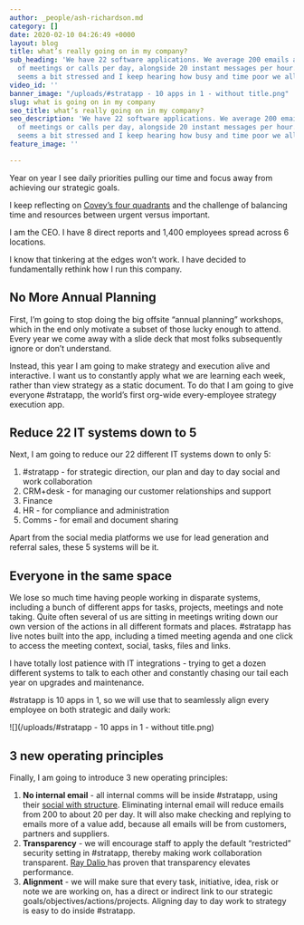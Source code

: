```yaml
---
author: _people/ash-richardson.md
category: []
date: 2020-02-10 04:26:49 +0000
layout: blog
title: what’s really going on in my company?
sub_heading: 'We have 22 software applications. We average 200 emails and 5 hours
  of meetings or calls per day, alongside 20 instant messages per hour.  Everyone
  seems a bit stressed and I keep hearing how busy and time poor we all are. '
video_id: ''
banner_image: "/uploads/#stratapp - 10 apps in 1 - without title.png"
slug: what is going on in my company
seo_title: what’s really going on in my company?
seo_description: 'We have 22 software applications. We average 200 emails and 5 hours
  of meetings or calls per day, alongside 20 instant messages per hour.  Everyone
  seems a bit stressed and I keep hearing how busy and time poor we all are. '
feature_image: ''

---
```

Year on year I see daily priorities pulling our time and focus away from achieving our strategic goals. 

I keep reflecting on [Covey’s four quadrants](https://en.wikipedia.org/wiki/The_7_Habits_of_Highly_Effective_People "The 7 Habits of Highly Effective People") and the challenge of balancing time and resources between urgent versus important.

I am the CEO. I have 8 direct reports and 1,400 employees spread across 6 locations.

I know that tinkering at the edges won’t work. I have decided to fundamentally rethink how I run this company.

## No More Annual Planning

First, I’m going to stop doing the big offsite “annual planning” workshops, which in the end only motivate a subset of those lucky enough to attend. Every year we come away with a slide deck that most folks subsequently ignore or don’t understand.

Instead, this year I am going to make strategy and execution alive and interactive. I want us to constantly apply what we are learning each week, rather than view strategy as a static document. To do that I am going to give everyone #stratapp, the world’s first org-wide every-employee strategy execution app.

## Reduce 22 IT systems down to 5

Next, I am going to reduce our 22 different IT systems down to only 5:

1. #stratapp - for strategic direction, our plan and day to day social and work collaboration
2. CRM+desk - for managing our customer relationships and support
3. Finance
4. HR - for compliance and administration
5. Comms - for email and document sharing

Apart from the social media platforms we use for lead generation and referral sales, these 5 systems will be it.

## Everyone in the same space

We lose so much time having people working in disparate systems, including a bunch of different apps for tasks, projects, meetings and note taking. Quite often several of us are sitting in meetings writing down our own version of the actions in all different formats and places. #stratapp has live notes built into the app, including a timed meeting agenda and one click to access the meeting context, social, tasks, files and links.

I have totally lost patience with IT integrations - trying to get a dozen different systems to talk to each other and constantly chasing our tail each year on upgrades and maintenance.

\#stratapp is 10 apps in 1, so we will use that to seamlessly align every employee on both strategic and daily work:

![](/uploads/#stratapp - 10 apps in 1 - without title.png)

## 3 new operating principles

Finally, I am going to introduce 3 new operating principles:

1. **No internal email** - all internal comms will be inside #stratapp, using their [social with structure](https://stratapp.ai/blog/atlassian-stride-social-with-structure/ "social with structure"). Eliminating internal email will reduce emails from 200 to about 20 per day. It will also make checking and replying to emails more of a value add, because all emails will be from customers, partners and suppliers.
2. **Transparency** - we will encourage staff to apply the default “restricted” security setting in #stratapp, thereby making work collaboration transparent. [Ray Dalio ](https://stratapp.ai/blog/radical-transparency/ "Ray Dalio | radical transparency")has proven that transparency elevates performance.
3. **Alignment** - we will make sure that every task, initiative, idea, risk or note we are working on, has a direct or indirect link to our strategic goals/objectives/actions/projects. Aligning day to day work to strategy is easy to do inside #stratapp.